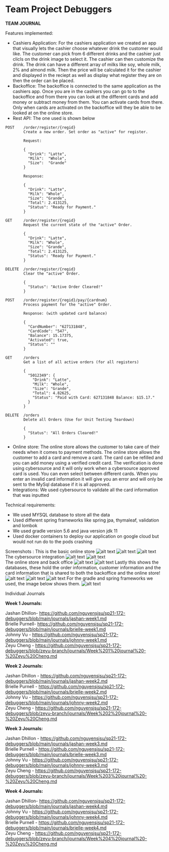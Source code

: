 # Team Project Debuggers 
 
**TEAM JOURNAL**

Features implemented:
- Cashiers Application: For the cashiers application we created an app that visually lets the cashier choose whatever drink the customer would like. The customer can pick from 6 different drinks and the cashier just clicls on the drink image to select it. The cashier can then customize the drink. The drink can have a different array of milks like soy, whole milk, 2% and almond milk. Then the price will be calculated it for the cashier and displayed in the reciept as well as display what register they are on then the order can be placed.
- Backoffice: The backoffice is connected to the same application as the cashiers app. Once you are in the cashiers you can go to to the backoffice and from there you can look at the different cards and add money or subtract money from them. You can activate cards from there. Only when cards are activated on the backoffice will they be able to be looked at on the online store.
- Rest API: The one used is shown below
```
POST    /order/register/{regid}
        Create a new order. Set order as "active" for register.

        Request:

	    {
	      "Drink": "Latte",
	      "Milk":  "Whole",
	      "Size":  "Grande"
	    }         

	    Response:

		{
		  "Drink": "Latte",
		  "Milk": "Whole",
		  "Size": "Grande",
		  "Total": 2.413125,
		  "Status": "Ready for Payment."
		}	    

GET     /order/register/{regid}
        Request the current state of the "active" Order.

		{
		  "Drink": "Latte",
		  "Milk": "Whole",
		  "Size": "Grande",
		  "Total": 2.413125,
		  "Status": "Ready for Payment."
		}

DELETE  /order/register/{regid}
        Clear the "active" Order.

		{
		  "Status": "Active Order Cleared!"
		}

POST    /order/register/{regid}/pay/{cardnum}
        Process payment for the "active" Order. 

        Response: (with updated card balance)

		{
		  "CardNumber": "627131848",
		  "CardCode": "547",
		  "Balance": 15.17375,
		  "Activated": true,
		  "Status": ""
		}

GET     /orders
        Get a list of all active orders (for all registers)

		{
		  "5012349": {
		    "Drink": "Latte",
		    "Milk": "Whole",
		    "Size": "Grande",
		    "Total": 4.82625,
		    "Status": "Paid with Card: 627131848 Balance: $15.17."
		  }
		}

DELETE 	/orders
		Delete all Orders (Use for Unit Testing Teardown)

		{
		  "Status": "All Orders Cleared!"
		}
```  
- Online store: The online store allows the customer to take care of their needs when it comes to payment methods. The online store allows the customer to add a card and remove a card. The card can be refilled and you can add money using a verified credit card. The verification is done using cybersource and it will only work when a cybersource approved card is used. You can even select between different cards. When you enter an invalid card information it will give you an error and will only be sent to the MySql database if it is all approved.
- Integrations: We used cybersource to validate all the card information that was inputted


Technical requirements:
- We used MYSQL database to store all the data
- Used different spring frameworks like spring jpa, thymaleaf, validation and lombok
- We used gradle version 5.6 and java version jdk 11
- Used docker containers to deploy our application on google cloud but would not run do to the pods crashing



Screenshots  :
This is the basic online store
![alt text](https://github.com/nguyensjsu/sp21-172-debuggers/blob/main/screenshots/online%20store%201.PNG)
![alt text](https://github.com/nguyensjsu/sp21-172-debuggers/blob/main/screenshots/add%20card.PNG)
![alt text](https://github.com/nguyensjsu/sp21-172-debuggers/blob/main/screenshots/payment%20page.PNG)
The cybersource integration 
![alt text](https://github.com/nguyensjsu/sp21-172-debuggers/blob/main/screenshots/cyber1.png)
![alt text](https://github.com/nguyensjsu/sp21-172-debuggers/blob/main/screenshots/cyber2.png)   
The online store and back office
![alt text](https://github.com/nguyensjsu/sp21-172-debuggers/blob/main/screenshots/cashiers%201.PNG)
![alt text](https://github.com/nguyensjsu/sp21-172-debuggers/blob/main/screenshots/cashier%202.PNG)
Lastly this shows the databases, these hold the order information, customer information and the card information that is shared to both the backoffice and the online store!
![alt text](https://github.com/nguyensjsu/sp21-172-debuggers/blob/main/screenshots/db%201.PNG)
![alt text](https://github.com/nguyensjsu/sp21-172-debuggers/blob/main/screenshots/db%202.PNG)
![alt text](https://github.com/nguyensjsu/sp21-172-debuggers/blob/main/screenshots/db%203.PNG)
For the gradle and spring frameworks we used, the image below shows them.
![alt text](https://github.com/nguyensjsu/sp21-172-debuggers/blob/main/screenshots/gradle.png)










Individual Journals


**Week 1 Journals:**

Jashan Dhillon-  https://github.com/nguyensjsu/sp21-172-debuggers/blob/main/journals/jashan-week1.md  
Brielle Purnell-  https://github.com/nguyensjsu/sp21-172-debuggers/blob/main/journals/brielle-week1.md  
Johnny Vu - https://github.com/nguyensjsu/sp21-172-debuggers/blob/main/journals/johnny-week1.md  
Zeyu Cheng - https://github.com/nguyensjsu/sp21-172-debuggers/blob/zeyu-branch/journals/Week%201%20journal%20-%20Zeyu%20Cheng.md


**Week 2 Journals:**

Jashan Dhillon - https://github.com/nguyensjsu/sp21-172-debuggers/blob/main/journals/jashan-week2.md  
Brielle Purnell - https://github.com/nguyensjsu/sp21-172-debuggers/blob/main/journals/brielle-week2.md  
Johnny Vu - https://github.com/nguyensjsu/sp21-172-debuggers/blob/main/journals/johnny-week2.md  
Zeyu Cheng - https://github.com/nguyensjsu/sp21-172-debuggers/blob/zeyu-branch/journals/Week%202%20journal%20-%20Zeyu%20Cheng.md


**Week 3 Journals:**

Jashan Dhillon - https://github.com/nguyensjsu/sp21-172-debuggers/blob/main/journals/jashan-week3.md  
Brielle Purnell - https://github.com/nguyensjsu/sp21-172-debuggers/blob/main/journals/brielle-week3.md  
Johnny Vu - https://github.com/nguyensjsu/sp21-172-debuggers/blob/main/journals/johnny-week3.md           
Zeyu Cheng - https://github.com/nguyensjsu/sp21-172-debuggers/blob/zeyu-branch/journals/Week%203%20journal%20-%20Zeyu%20Cheng.md

**Week 4 Journals:**

Jashan Dhillon- https://github.com/nguyensjsu/sp21-172-debuggers/blob/main/journals/jashan-week4.md  
Johnny Vu - https://github.com/nguyensjsu/sp21-172-debuggers/blob/main/journals/johnny-week4.md  
Brielle Purnell - https://github.com/nguyensjsu/sp21-172-debuggers/blob/main/journals/brielle-week4.md   
Zeyu Cheng - https://github.com/nguyensjsu/sp21-172-debuggers/blob/zeyu-branch/journals/Week%204%20journal%20-%20Zeyu%20Cheng.md



